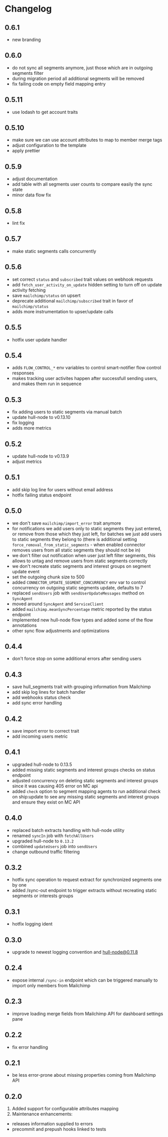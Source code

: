 # Changelog

## 0.6.1
- new branding

## 0.6.0
- do not sync all segments anymore, just those which are in outgoing segments filter
- during migration period all additional segments will be removed
- fix failing code on empty field mapping entry

## 0.5.11
- use lodash to get account traits

## 0.5.10
- make sure we can use account attributes to map to member merge tags
- adjust configuration to the template
- apply prettier

## 0.5.9
- adjust documentation
- add table with all segments user counts to compare easily the sync state
- minor data flow fix

## 0.5.8
- lint fix

## 0.5.7
- make static segments calls concurrently

## 0.5.6
- set correct `status` and `subscribed` trait values on webhook requests
- add `fetch_user_activity_on_update` hidden setting to turn off on update activity fetching
- save `mailchimp/status` on upsert
- deprecate additional `mailchimp/subscribed` trait in favor of `mailchimp/status`
- adds more instrumentation to upser/update calls

## 0.5.5
- hotfix user update handler

## 0.5.4
- adds `FLOW_CONTROL_*` env variables to control smart-notifier flow control responses
- makes tracking user activites happen after successfull sending users, and makes them run in sequence

## 0.5.3
- fix adding users to static segments via manual batch
- update hull-node to v0.13.10
- fix logging
- adds more metrics

## 0.5.2
- update hull-node to v0.13.9
- adjust metrics

## 0.5.1
- add skip log line for users without email address
- hotfix failing status endpoint

## 0.5.0
- we don't save `mailchimp/import_error` trait anymore
- for notifications we add users only to static segments they just entered, or remove from those which they just left, for batches we just add users to static segments they belong to (there is additional setting `force_removal_from_static_segments` - when enabled connector removes users from all static segments they should not be in)
- we don't filter out notification when user just left filter segments, this allows to untag and remove users from static segments correctly
- we don't recreate static segments and interest groups on segment update event
- set the outgoing chunk size to 500
- added `CONNECTOR_UPDATE_SEGMENT_CONCURRENCY` env var to control concurrency on outgoing static segments update, defaults to 7
- replaced `sendUsers` job with `sendUserUpdateMessages` method on `SyncAgent`
- moved around `SyncAgent` and `ServiceClient`
- added `mailchimp.meanSyncPercentage` metric reported by the status endpoint
- implemented new hull-node flow types and added some of the flow annotations
- other sync flow adjustments and optimizations

## 0.4.4
- don't force stop on some additional errors after sending users

## 0.4.3
- save hull_segments trait with grouping information from Mailchimp
- add skip log lines for batch handler
- add webhooks status check
- add sync error handling

## 0.4.2
- save import error to correct trait
- add incoming users metric

## 0.4.1
- upgraded hull-node to 0.13.5
- added missing static segments and interest groups checks on status endpoint
- adjusted concurrency on deleting static segments and interest groups since it was causing 405 error on MC api
- added `check` option to segment mapping agents to run additional check on ship:update to see any missing static segments and interest groups and ensure they exist on MC API

## 0.4.0
- replaced batch extracts handling with hull-node utility
- renamed `syncIn` job with `fetchAllUsers`
- upgraded hull-node to `0.13.2`
- combined `updateUsers` job into `sendUsers`
- change outbound traffic filtering

## 0.3.2
- hotfix sync operation to request extract for synchronized segments one by one
- added /sync-out endpoint to trigger extracts without recreating static segments or interests groups

## 0.3.1
- hotfix logging ident

## 0.3.0
- upgrade to newest logging convention and hull-node@0.11.8

## 0.2.4
- expose internal `/sync-in` endpoint which can be triggered manually to import only members from Mailchimp

## 0.2.3
- improve loading merge fields from Mailchimp API for dashboard settings pane

## 0.2.2
- fix error handling

## 0.2.1
- be less error-prone about missing properties coming from Mailchimp API

## 0.2.0
1. Added support for configurable attributes mapping
2. Maintenance enhancements:
  - releases information supplied to errors
  - precommit and prepush hooks linked to tests
